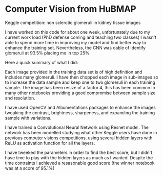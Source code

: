 # Computer Vision from HuBMAP
Keggle competition: non sclerotic glomeruli in kidney tissue images

I have worked on this code for about one week, unfortunately due to my current work load (PhD defense coming and teaching two classes) I wasn't able to spend more time in improving my model and find better way to enhance the training set. Nevertheless, the CNN was cable of identify glomeruli at 93.5% placing me in top 25%.

Here a quick summary of what I did:

Each image provided in the training data set is of high definition and includes many glomeruli.
I have then chopped each image in sub-images so to increase the data sample and keep one to two glomeruli in each training sample. The image has been resize of a factor 4, this has been common in many other notebooks providing a good compromise between sample size and resolution.

I have used OpenCV and Albumentations packages to enhance the images tweaking the contrast, brightness, sharpeness, and expanding the training sample with variations.

I have trained a Convolutional Neural Network using Resnet model. The network has been modelled studying what other Keggle users have done in previous computer visions competitions, using several hidden layers with ReLU as activation function for all the layers. 

I have tweeked the parameters in order to find the best score, but I didn't have time to play with the hidden layers as much as I wanted. Despite the time contraints I achieved a resasonable good score (the winner notebook was at a score of 95.1%) 
